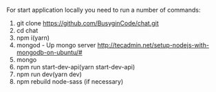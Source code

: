 For start application locally you need to run a number of commands:
1) git clone https://github.com/BusyginCode/chat.git
2) cd chat
3) npm i(yarn)
4) mongod - Up mongo server http://tecadmin.net/setup-nodejs-with-mongodb-on-ubuntu/#
5) mongo
6) npm run start-dev-api(yarn start-dev-api)
7) npm run dev(yarn dev)
8) npm rebuild node-sass (if necessary)
